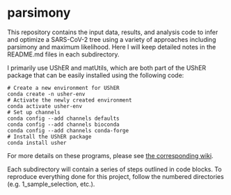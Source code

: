 # parsimony

This repository contains the input data, results, and analysis code to infer and optimize a SARS-CoV-2 tree using a variety of approaches including parsimony and maximum likelihood. Here I will keep detailed notes in the README.md files in each subdirectory.

I primarily use UShER and matUtils, which are both part of the UShER package that can be easily installed using the following code:

```
# Create a new environment for UShER
conda create -n usher-env
# Activate the newly created environment
conda activate usher-env
# Set up channels
conda config --add channels defaults
conda config --add channels bioconda
conda config --add channels conda-forge
# Install the UShER package
conda install usher
```

For more details on these programs, please see [the corresponding wiki](https://usher-wiki.readthedocs.io/en/latest/index.html).

Each subdirectory will contain a series of steps outlined in code blocks. To reproduce everything done for this project, follow the numbered directories (e.g. 1_sample_selection, etc.).
